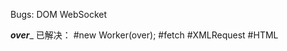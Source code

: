 Bugs:
DOM
WebSocket







_______________________over________________________
已解决：
#new Worker(over);
#fetch
#XMLRequest
#HTML